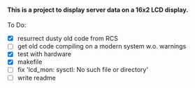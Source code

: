#### This is a project to display server data on a 16x2 LCD display.

To Do:
- [x] resurrect dusty old code from RCS
- [ ] get old code compiling on a modern system w.o. warnings
- [x] test with hardware
- [x] makefile
- [ ] fix 'lcd_mon: sysctl: No such file or directory'
- [ ] write readme
